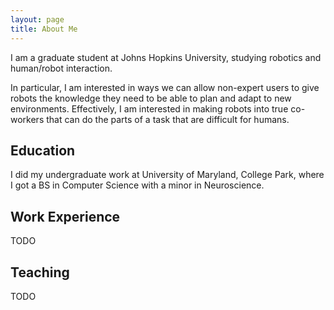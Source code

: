 ```yaml
---
layout: page
title: About Me
---
```


I am a graduate student at Johns Hopkins University, studying robotics and human/robot interaction.

In particular, I am interested in ways we can allow non-expert users to give robots the knowledge they need to be able to plan and adapt to new environments. Effectively, I am interested in making robots into true co-workers that can do the parts of a task that are difficult for humans.

## Education

I did my undergraduate work at University of Maryland, College Park, where I got a BS in Computer Science with a minor in Neuroscience.

## Work Experience

TODO

## Teaching

TODO
